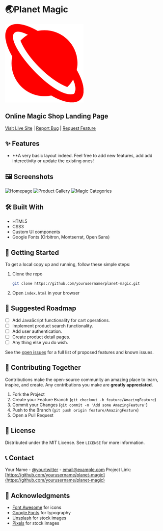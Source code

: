 # 🌏Planet Magic
![Planet Magic Logo](Media/planet-256.png)


## Online Magic Shop Landing Page
[Visit Live Site](https://yourusername.github.io/planet-magic) | [Report Bug](https://github.com/yourusername/planet-magic/issues) | [Request Feature](https://github.com/yourusername/planet-magic/issues)

## ✨ Features
- **A very basic layout indeed. Feel free to add new features, add add interectivity or update the existing ones!

## 🖼️ Screenshots
![Homepage](screenshots/homepage.png)
![Product Gallery](screenshots/product-gallery.png)
![Magic Categories](screenshots/categories.png)


## 🛠️ Built With
- HTML5
- CSS3
- Custom UI components
- Google Fonts (Orbitron, Montserrat, Open Sans)


## 🚀 Getting Started

To get a local copy up and running, follow these simple steps:
1. Clone the repo
   ```sh
   git clone https://github.com/yourusername/planet-magic.git
   ```
2. Open `index.html` in your browser


## 🔄 Suggested Roadmap
- [ ] Add JavaScript functionality for cart operations.
- [ ] Implement product search functionality.
- [ ] Add user authentication.
- [ ] Create product detail pages.
- [ ] Any thing else you do wish.

See the [open issues](https://github.com/yourusername/planet-magic/issues) for a full list of proposed features and known issues.


## 🤝 Contributing Together
Contributions make the open-source community an amazing place to learn, inspire, and create. Any contributions you make are **greatly appreciated**.
1. Fork the Project
2. Create your Feature Branch (`git checkout -b feature/AmazingFeature`)
3. Commit your Changes (`git commit -m 'Add some AmazingFeature'`)
4. Push to the Branch (`git push origin feature/AmazingFeature`)
5. Open a Pull Request


## 📄 License
Distributed under the MIT License. See `LICENSE` for more information.

## 📞 Contact
Your Name - [@yourtwitter](https://twitter.com/yourtwitter) - email@example.com
Project Link: [https://github.com/yourusername/planet-magic](https://github.com/yourusername/planet-magic)

## 🙏 Acknowledgments
* [Font Awesome](https://fontawesome.com) for icons
* [Google Fonts](https://fonts.google.com) for typography
* [Unsplash](https://unsplash.com) for stock images
* [Pixels](https://www.pexels.com/) for stock images
